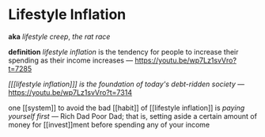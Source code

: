 # Lifestyle Inflation

**aka** _lifestyle creep_, _the rat race_

**definition** _lifestyle inflation_ is the tendency for people to increase their spending as their income increases &mdash; <https://youtu.be/wp7Lz1svVro?t=7285>

_[<wbr />[[lifestyle inflation]]<wbr />] is the foundation of today's debt-ridden society_ &mdash; <https://youtu.be/wp7Lz1svVro?t=7314>

one [[system]] to avoid the bad [[habit]] of [[lifestyle inflation]] is _paying yourself first_ &mdash; Rich Dad Poor Dad; that is, setting aside a certain amount of money for [[invest]]ment before spending any of your income
